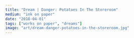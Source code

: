 ```yaml
---
title: "Dream | Danger: Potatoes In The Storeroom"
medium: "ink on paper"
date: "2018-04-01"
tags: ["works on paper", "dreams"]
image: "art/dream-danger-potatoes-in-the-storeroom.jpg"
---
```


